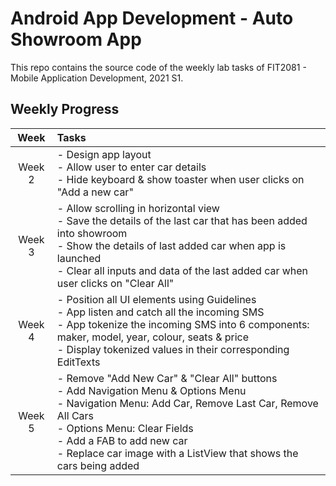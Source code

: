 # Android App Development - Auto Showroom App
This repo contains the source code of the weekly lab tasks of FIT2081 - Mobile Application Development, 2021 S1.

## Weekly Progress
|Week | Tasks |
| :--: | :------------------ |
|Week 2| - Design app layout <br> - Allow user to enter car details <br> - Hide keyboard & show toaster when user clicks on "Add a new car" |
|Week 3| - Allow scrolling in horizontal view <br> - Save the details of the last car that has been added into showroom <br> - Show the details of last added car when app is launched <br> - Clear all inputs and data of the last added car when user clicks on "Clear All" |
|Week 4| - Position all UI elements using Guidelines <br> - App listen and catch all the incoming SMS <br> - App tokenize the incoming SMS into 6 components: maker, model, year, colour, seats & price <br> - Display tokenized values in their corresponding EditTexts |
|Week 5| - Remove "Add New Car" & "Clear All" buttons <br> - Add Navigation Menu & Options Menu <br> - Navigation Menu: Add Car, Remove Last Car, Remove All Cars <br> - Options Menu: Clear Fields <br> - Add a FAB to add new car <br> - Replace car image with a ListView that shows the cars being added
